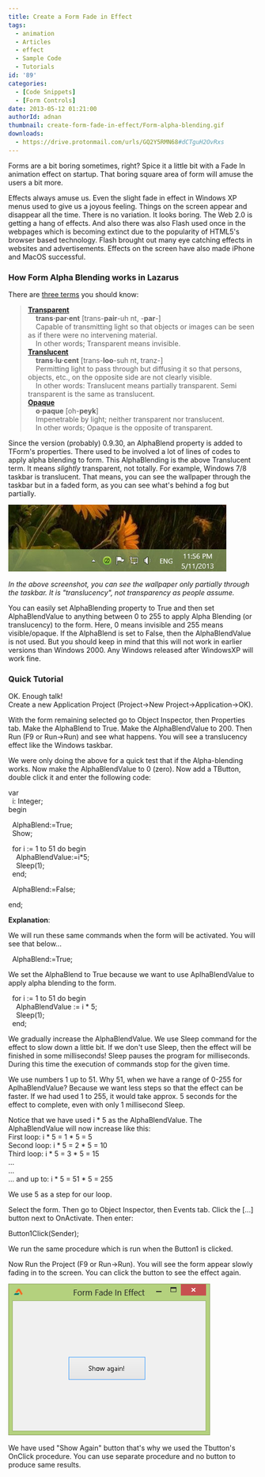 ```yaml
---
title: Create a Form Fade in Effect
tags:
  - animation
  - Articles
  - effect
  - Sample Code
  - Tutorials
id: '89'
categories:
  - [Code Snippets]
  - [Form Controls]
date: 2013-05-12 01:21:00
authorId: adnan
thumbnail: create-form-fade-in-effect/Form-alpha-blending.gif
downloads:
  - https://drive.protonmail.com/urls/GQ2Y5RMN68#dCTguH2OvRxs
---
```


Forms are a bit boring sometimes, right? Spice it a little bit with a Fade In animation effect on startup. That boring square area of form will amuse the users a bit more.
<!-- more -->
  
  
  
Effects always amuse us. Even the slight fade in effect in Windows XP menus used to give us a joyous feeling. Things on the screen appear and disappear all the time. There is no variation. It looks boring. The Web 2.0 is getting a hang of effects. And also there was also Flash used once in the webpages which is becoming extinct due to the popularity of HTML5's browser based technology. Flash brought out many eye catching effects in websites and advertisements. Effects on the screen have also made iPhone and MacOS successful.  
  

### How Form Alpha Blending works in Lazarus

There are [three terms](http://melander.dk/articles/alphasplash/) you should know:  

> [**Transparent**](http://dictionary.reference.com/search?q=transparent)  
>     **trans·par·ent** \[trans-**pair**\-uh nt, -**par**\-\]  
>     Capable of transmitting light so that objects or images can be seen as if there were no intervening material.  
>     In other words; Transparent means invisible.  
> [**Translucent**](http://dictionary.reference.com/browse/translucent)  
>     **trans·lu·cent** \[trans-**loo**\-suh nt, tranz-\]  
>     Permitting light to pass through but diffusing it so that persons, objects, etc., on the opposite side are not clearly visible.  
>     In other words: Translucent means partially transparent. Semi transparent is the same as translucent.  
> [**Opaque**](http://dictionary.reference.com/search?q=opaque)  
>     **o·paque** \[oh-**peyk**\]  
>     Impenetrable by light; neither transparent nor translucent.  
>     In other words; Opaque is the opposite of transparent.

  
Since the version (probably) 0.9.30, an AlphaBlend property is added to TForm's properties. There used to be involved a lot of lines of codes to apply alpha blending to form. This AlphaBlending is the above Translucent term. It means _slightly_ transparent, not totally. For example, Windows 7/8 taskbar is translucent. That means, you can see the wallpaper through the taskbar but in a faded form, as you can see what's behind a fog but partially.  
  

![Transparent or translucent Windows 8 taskbar](create-form-fade-in-effect/translucency-example.jpg "Transparent or translucent Windows 8 taskbar")

  

_In the above screenshot, you can see the wallpaper only partially through the taskbar. It is "translucency", not transparency as people assume._

  
You can easily set AlphaBlending property to True and then set AlphaBlendValue to anything between 0 to 255 to apply Alpha Blending (or translucency) to the form. Here, 0 means invisible and 255 means visible/opaque. If the AlphaBlend is set to False, then the AlphaBlendValue is not used. But you should keep in mind that this will not work in earlier versions than Windows 2000. Any Windows released after WindowsXP will work fine.  
  

### Quick Tutorial

OK. Enough talk!  
Create a new Application Project (Project->New Project->Application->OK).  
  
With the form remaining selected go to Object Inspector, then Properties tab. Make the AlphaBlend to True. Make the AlphaBlendValue to 200. Then Run (F9 or Run->Run) and see what happens. You will see a translucency effect like the Windows taskbar.  
  
We were only doing the above for a quick test that if the Alpha-blending works. Now make the AlphaBlendValue to 0 (zero). Now add a TButton, double click it and enter the following code:  
  
var  
  i: Integer;  
begin  
  
  AlphaBlend:=True;  
  Show;  
  
  for i := 1 to 51 do begin  
    AlphaBlendValue:=i\*5;  
    Sleep(1);  
  end;  
  
  AlphaBlend:=False;  
  
end;  
  
**Explanation**:  
  
We will run these same commands when the form will be activated. You will see that below...  
  
  AlphaBlend:=True;  
  
  
We set the AlphaBlend to True because we want to use AplhaBlendValue to apply alpha blending to the form.  
  
  for i := 1 to 51 do begin  
    AlphaBlendValue := i \* 5;  
    Sleep(1);  
  end;  
  
We gradually increase the AlphaBlendValue. We use Sleep command for the effect to slow down a little bit. If we don't use Sleep, then the effect will be finished in some milliseconds! Sleep pauses the program for milliseconds. During this time the execution of commands stop for the given time.  
  
We use numbers 1 up to 51. Why 51, when we have a range of 0-255 for AplhaBlendValue? Because we want less steps so that the effect can be faster. If we had used 1 to 255, it would take approx. 5 seconds for the effect to complete, even with only 1 millisecond Sleep.  
  
Notice that we have used i \* 5 as the AlphaBlendValue. The AlphaBlendValue will now increase like this:  
First loop: i \* 5 = 1 \* 5 = 5  
Second loop: i \* 5 = 2 \* 5 = 10  
Third loop: i \* 5 = 3 \* 5 = 15  
...  
...  
... and up to: i \* 5 = 51 \* 5 = 255  
  
We use 5 as a step for our loop.  
  
Select the form. Then go to Object Inspector, then Events tab. Click the \[...\] button next to OnActivate. Then enter:  
  
Button1Click(Sender);  
  
We run the same procedure which is run when the Button1 is clicked.  
  
Now Run the Project (F9 or Run->Run). You will see the form appear slowly fading in to the screen. You can click the button to see the effect again.  
  

![Fading form example in Lazarus: Form Fade In Effect](create-form-fade-in-effect/form-fade-in-effect-1.gif "Fading form example in Lazarus: Form Fade In Effect")

  
  
We have used "Show Again" button that's why we used the Tbutton's OnClick procedure. You can use separate procedure and no button to produce same results.  
